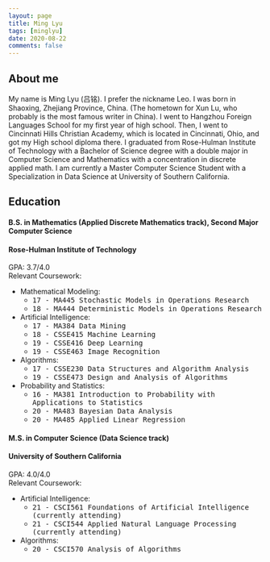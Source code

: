 ```yaml
---
layout: page
title: Ming Lyu
tags: [minglyu]
date: 2020-08-22
comments: false
---
```


## About me
My name is Ming Lyu (吕铭). I prefer the nickname Leo. I was born in Shaoxing, Zhejiang Province, China. (The hometown for Xun Lu, who probably is the most famous writer in China). I went to Hangzhou Foreign Languages School for my first year of high school. Then, I went to Cincinnati Hills Christian Academy, which is located in Cincinnati, Ohio, and got my High school diploma there. I graduated from Rose-Hulman Institute of Technology with a Bachelor of Science degree with a double major in Computer Science and Mathematics with a concentration in discrete applied math. I am currently a Master Computer Science Student with a Specialization in Data Science at University of Southern California.

## Education
#### B.S. in Mathematics (Applied Discrete Mathematics track), Second Major Computer Science
#### Rose-Hulman Institute of Technology
GPA: 3.7/4.0 <br/>
Relevant Coursework:
* Mathematical Modeling:
  * <kbd>17 - MA445 Stochastic Models in Operations Research </kbd>
  * <kbd>18 - MA444 Deterministic Models in Operations Research </kbd>
* Artificial Intelligence:  
  * <kbd>17 - MA384 Data Mining </kbd>
  * <kbd>18 - CSSE415 Machine Learning</kbd>
  * <kbd>19 - CSSE416 Deep Learning</kbd>
  * <kbd>19 - CSSE463 Image Recognition</kbd>
* Algorithms:
  * <kbd>17 - CSSE230 Data Structures and Algorithm Analysis</kbd>
  * <kbd>19 - CSSE473 Design and Analysis of Algorithms</kbd>
* Probability and Statistics:
  * <kbd>16 - MA381 Introduction to Probability with Applications to Statistics</kbd>
  * <kbd>20 - MA483 Bayesian Data Analysis</kbd>
  * <kbd>20 - MA485 Applied Linear Regression</kbd>
  
#### M.S. in Computer Science (Data Science track)
#### University of Southern California
GPA:  4.0/4.0 <br/>
Relevant Coursework:
* Artificial Intelligence:  
  * <kbd>21 - CSCI561 Foundations of Artificial Intelligence (currently attending) </kbd>
  * <kbd>21 - CSCI544 Applied Natural Language Processing (currently attending) </kbd>
* Algorithms:
  * <kbd>20 - CSCI570 Analysis of Algorithms </kbd>
